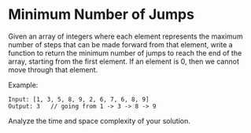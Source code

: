 # Minimum Number of Jumps

Given an array of integers where each element represents the maximum number of steps that can be made forward from that element, write a function to return the minimum number of jumps to reach the end of the array, starting from the first element. If an element is 0, then we cannot move through that element.

Example:

    Input: [1, 3, 5, 8, 9, 2, 6, 7, 6, 8, 9]
    Output: 3   // going from 1 -> 3 -> 8 -> 9

Analyze the time and space complexity of your solution.
